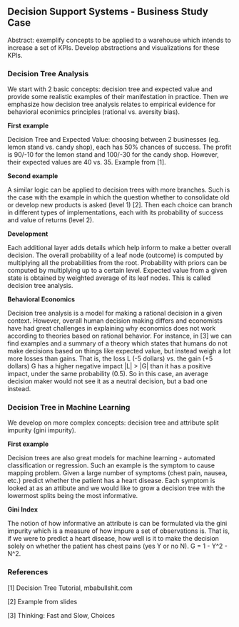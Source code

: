 ## Decision Support Systems - Business Study Case

Abstract: exemplify concepts to be applied to a warehouse which intends to increase a set of KPIs. Develop abstractions and visualizations for these KPIs.

### Decision Tree Analysis

We start with 2 basic concepts: decision tree and expected value and provide some realistic examples of their manifestation in practice. Then we emphasize how decision tree analysis relates to empirical evidence for behavioral econimics principles (rational vs. aversity bias).

**First example**

Decision Tree and Expected Value: choosing between 2 businesses (eg. lemon stand vs. candy shop), each has 50% chances of success. The profit is 90/-10 for the lemon stand and 100/-30 for the candy shop. However, their expected values are 40 vs. 35. Example from [1].

**Second example**

A similar logic can be applied to decision trees with more branches. Such is the case with the example in which the question whether to consolidate old or develop new products is asked (level 1) [2]. Then each choice can branch in different types of implementations, each with its probability of success and value of returns (level 2).

**Development**

Each additional layer adds details which help inform to make a better overall decision. The overall probability of a leaf node (outcome) is computed by multiplying all the probabilities from the root. Probability with priors can be computed by multiplying up to a certain level. Expected value from a given state is obtained by weighted average of its leaf nodes. This is called decision tree analysis.

**Behavioral Economics**

Decision tree analysis is a model for making a rational decision in a given context. However, overall human decision making differs and economists have had great challenges in explaining why economics does not work according to theories based on rational behavior. For instance, in [3] we can find examples and a summary of a theory which states that humans do not make decisions based on things like expected value, but instead weigh a lot more losses than gains. That is, the loss L (-5 dollars) vs. the gain (+5 dollars) G has a higher negative impact |L| > |G| than it has a positive impact, under the same probability (0.5). So in this case, an average decision maker would not see it as a neutral decision, but a bad one instead.

### Decision Tree in Machine Learning

We develop on more complex concepts: decision tree and attribute split impurity (gini impurity).

**First example**

Decision trees are also great models for machine learning - automated classification or regression. Such an example is the symptom to cause mapping problem. Given a large number of symptoms (chest pain, nausea, etc.) predict whether the patient has a heart disease. Each symptom is looked at as an attibute and we would like to grow a decision tree with the lowermost splits being the most informative.

**Gini Index**

The notion of how informative an attribute is can be formulated via the gini impurity which is a measure of how impure a set of observations is. That is, if we were to predict a heart disease, how well is it to make the decision solely on whether the patient has chest pains (yes Y or no N). G = 1 - Y^2 - N^2.

### References

[1] Decision Tree Tutorial, mbabullshit.com

[2] Example from slides

[3] Thinking: Fast and Slow, Choices
